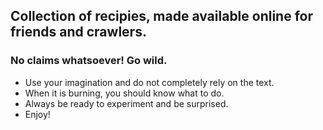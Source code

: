 ## Collection of recipies, made available online for friends and crawlers. 
### No claims whatsoever! Go wild.

- Use your imagination and do not completely rely on the text. 
- When it is burning, you should know what to do. 
- Always be ready to experiment and be surprised. 
- Enjoy! 
